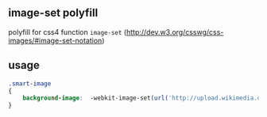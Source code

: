 ## image-set polyfill

polyfill for css4 function ```image-set``` (http://dev.w3.org/csswg/css-images/#image-set-notation)

## usage

```css
.smart-image 
{
    background-image:  -webkit-image-set(url('http://upload.wikimedia.org/wikipedia/commons/thumb/9/93/Cat_poster_2.jpg/297px-Cat_poster_2.jpg') 1.0x, url('http://upload.wikimedia.org/wikipedia/commons/thumb/9/93/Cat_poster_2.jpg/594px-Cat_poster_2.jpg') 2.0x);
}
```
